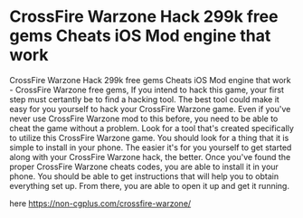 # CrossFire Warzone Hack 299k free gems Cheats iOS Mod engine that work

CrossFire Warzone Hack 299k free gems Cheats iOS Mod engine that work - CrossFire Warzone free gems, If you intend to hack this game, your first step must certantly be to find a hacking tool. The best tool could make it easy for you yourself to hack your CrossFire Warzone game. Even if you've never use CrossFire Warzone mod to this before, you need to be able to cheat the game without a problem. Look for a tool that's created specifically to utilize this CrossFire Warzone game. You should look for a thing that it is simple to install in your phone. The easier it's for you yourself to get started along with your CrossFire Warzone hack, the better. Once you've found the proper CrossFire Warzone cheats codes, you are able to install it in your phone. You should be able to get instructions that will help you to obtain everything set up. From there, you are able to open it up and get it running. 

here https://non-cgplus.com/crossfire-warzone/


